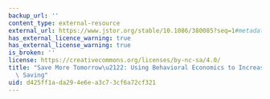 ```yaml
---
backup_url: ''
content_type: external-resource
external_url: https://www.jstor.org/stable/10.1086/380085?seq=1#metadata_info_tab_contents
has_external_licence_warning: true
has_external_license_warning: true
is_broken: ''
license: https://creativecommons.org/licenses/by-nc-sa/4.0/
title: "Save More Tomorrow\u2122: Using Behavioral Economics to Increase Employee\
  \ Saving"
uid: d425ff1a-da29-4e6e-a3c7-3cf6a72cf321
---
```

